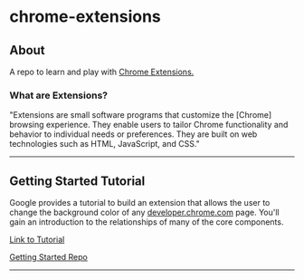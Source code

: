 # chrome-extensions

## About
A repo to learn and play with [Chrome Extensions.](https://developer.chrome.com/extensions)


### What are Extensions?
"Extensions are small software programs that customize the [Chrome] browsing experience. They enable users to tailor Chrome functionality and behavior to individual needs or preferences. They are built on web technologies such as HTML, JavaScript, and CSS."

<hr>

## Getting Started Tutorial
Google provides a tutorial to build an extension that allows the user to change the background color of any [developer.chrome.com](https://developer.chrome.com/home) page. You'll gain an introduction to the relationships of many of the core components. 

[Link to Tutorial](https://developer.chrome.com/extensions/getstarted)

[Getting Started Repo](https://github.com/ivanscdo/chrome-extensions/tree/master/getting-started-tutorial/src)

<hr>

